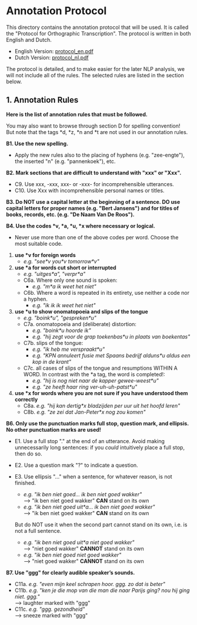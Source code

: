 # Annotation Protocol

This directory contains the annotation protocol that will be used. It is called the
"Protocol for Orthographic Transcription". The protocol is written in both English
and Dutch.
- English Version: [protocol_en.pdf](protocol_en.pdf)
- Dutch Version: [protocol_nl.pdf](protocol_nl.pdf)


The protocol is detailed, and to make easier for the later NLP analysis, we will not
include all of the rules. The selected rules are listed in the section below.

## 1. Annotation Rules

**Here is the list of annotation rules that must be followed.**

You may also want to browse through section D for spelling convention! \
But note that the tags \*d, \*z, \*n and \*t are not used in our annotation rules.


**B1. Use the new spelling.**
- Apply the new rules also to the placing of hyphens (e.g. "zee-engte"), the inserted
"n" (e.g. "pannenkoek"), etc.

**B2. Mark sections that are difficult to understand with "xxx" or "Xxx".**
- C9. Use xxx, -xxx, xxx- or -xxx- for incomprehensible utterances.
- C10. Use Xxx with incomprehensible personal names or titles.

**B3. Do NOT use a capital letter at the beginning of a sentence. DO use capital
letters for proper names (e.g. "Bert Jansens") and for titles of books, records, etc.
(e.g. "De Naam Van De Roos").**

**B4. Use the codes \*v, \*a, \*u, \*x where necessary or logical.**
- Never use more than one of the above codes per word. Choose the most suitable code.
1. **use \*v for foreign words**
   - *e.g. "see\*v you\*v tomorrow\*v"*
2. **use \*a for words cut short or interrupted** 
   - *e.g. "uitges\*a", "verpr\*a"*
   - C6a. Where only one sound is spoken:
     - *e.g. "m\*a ik weet het niet"*
   - C6b. Where a word is repeated in its entirety, use neither a code nor a hyphen.
     - *e.g. "ik ik ik weet het niet"*
3. **use \*u to show onomatopoeia and slips of the tongue**
   - *e.g. "boink\*u", "gespreken\*u"*
   - C7a. onomatopoeia and (deliberate) distortion:
     - *e.g. "boink\*u hoorde ik"*
     - *e.g. "hij zegt voor de grap toekenbas\*u in plaats van boekentas"*
   - C7b. slips of the tongue:
     - *e.g. "ik heb me verspraakt\*u"*
     - *e.g. "KPN annuleert fusie met Spaans bedrijf alduns\*u aldus een kop in de
       krant"*
   - C7c. all cases of slips of the tongue and resumptions WITHIN A WORD. In contrast
     with the \*a tag, the word is completed!: 
     - *e.g. "hij is nog niet naar de kapper gewee-weest\*u"*
     - *e.g. "ze heeft haar ring ver-uh-uh-patst\*u"*
4. **use \*x for words where you are not sure if you have understood them correctly**
   - C8a. *e.g. "hij kan dertig\*x bladzijden per uur uit het hoofd leren"*
   - C8b. *e.g. "ze zei dat Jan-Peter\*x nog zou komen"*

**B6. Only use the punctuation marks full stop, question mark, and ellipsis. No other
punctuation marks are used!**
- E1. Use a full stop "." at the end of an utterance. Avoid making unnecessarily long
  sentences: if you *could* intuitively place a full stop, then do so.
- E2. Use a question mark "?" to indicate a question.
- E3. Use ellipsis "..." when a sentence, for whatever reason, is not finished.
  - *e.g. "ik ben niet goed... ik ben niet goed wakker"* \
    ⟶ "ik ben niet goed wakker" **CAN** stand on its own
  - *e.g. "ik ben niet goed uit\*a... ik ben niet goed wakker"* \
    ⟶ "ik ben niet goed wakker" **CAN** stand on its own
    
  But do NOT use it when the second part cannot stand on its own, i.e. is not a full
  sentence.
  - *e.g. "ik ben niet goed uit\*a niet goed wakker"* \
    ⟶ "niet goed wakker" **CANNOT** stand on its own
  - *e.g. "ik ben niet goed niet goed wakker"* \
    ⟶ "niet goed wakker" **CANNOT** stand on its own

**B7. Use "ggg" for clearly audible speaker’s sounds.**
- C11a. *e.g. "even mijn keel schrapen hoor. ggg. zo dat is beter"*
- C11b. *e.g. "ken je die mop van die man die naar Parijs ging? nou hij ging niet.
  ggg."* \
  ⟶ laughter marked with "ggg"
- C11c. *e.g. "ggg. gezondheid"* \
  ⟶ sneeze marked with "ggg"
